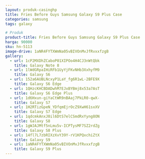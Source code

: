 ```yaml
---
layout: produk-casinghp
title: Fries Before Guys Samsung Galaxy S9 Plus Case
categories: samsung
tags: galaxy

# Produk
product-title: Fries Before Guys Samsung Galaxy S9 Plus Case
harga: 90000
sku: hn-5113
image-drive: 1aNR4FYTXWmNa05vBIVOnMvJfRvxxfzgB
gallery:
  - url: 1cP2MXDhZCaboP01XIPOo4H4CJ3nWtQbk
    title: Galaxy Note 8
  - url: 1lWdGRpaIHiRFb1UyYjFKvNHb3XxhyfM9
    title: Galaxy S6
  - url: 152a6AUBLNcxyP1LaY_fg6R1wL-2BFE9X
    title: Galaxy S6 Edge
  - url: 1QHzcKHCBDADwhM7EJxBYBmj8x53a7AsT
    title: Galaxy S6 Edge Plus
  - url: 1d6Hxun-giYaCtWR9nBAaj7PkLR0-qwX-
    title: Galaxy S7
  - url: 1H2RTizGpeN_YDfqmEjrOcZ9XwH61sxXV
    title: Galaxy S7 Edge
  - url: 1qdcmkAnxJ0il6DtS7elCSmdRxYyng8ON
    title: Galaxy S8
  - url: 1gWJAJMtf5nLmu5v-ICPTysMF7SZ2rdZg
    title: Galaxy S8 Plus
  - url: 14fl7L7zbRIXzXvY39Y-rV1KPQxchiZtX
    title: Galaxy S9
  - url: 1aNR4FYTXWmNa05vBIVOnMvJfRvxxfzgB
    title: Galaxy S9 Plus
---
```


